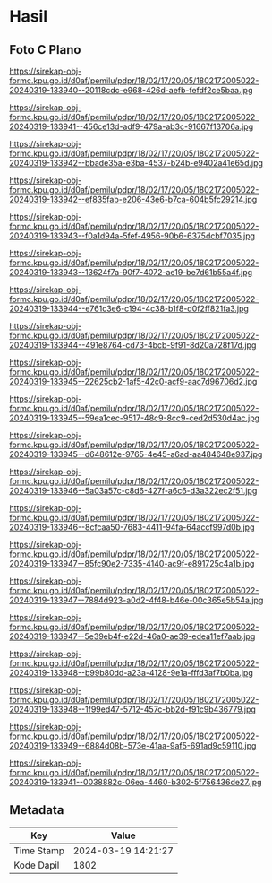# Hasil

## Foto C Plano

https://sirekap-obj-formc.kpu.go.id/d0af/pemilu/pdpr/18/02/17/20/05/1802172005022-20240319-133940--20118cdc-e968-426d-aefb-fefdf2ce5baa.jpg

https://sirekap-obj-formc.kpu.go.id/d0af/pemilu/pdpr/18/02/17/20/05/1802172005022-20240319-133941--456ce13d-adf9-479a-ab3c-91667f13706a.jpg

https://sirekap-obj-formc.kpu.go.id/d0af/pemilu/pdpr/18/02/17/20/05/1802172005022-20240319-133942--bbade35a-e3ba-4537-b24b-e9402a41e65d.jpg

https://sirekap-obj-formc.kpu.go.id/d0af/pemilu/pdpr/18/02/17/20/05/1802172005022-20240319-133942--ef835fab-e206-43e6-b7ca-604b5fc29214.jpg

https://sirekap-obj-formc.kpu.go.id/d0af/pemilu/pdpr/18/02/17/20/05/1802172005022-20240319-133943--f0a1d94a-5fef-4956-90b6-6375dcbf7035.jpg

https://sirekap-obj-formc.kpu.go.id/d0af/pemilu/pdpr/18/02/17/20/05/1802172005022-20240319-133943--13624f7a-90f7-4072-ae19-be7d61b55a4f.jpg

https://sirekap-obj-formc.kpu.go.id/d0af/pemilu/pdpr/18/02/17/20/05/1802172005022-20240319-133944--e761c3e6-c194-4c38-b1f8-d0f2ff821fa3.jpg

https://sirekap-obj-formc.kpu.go.id/d0af/pemilu/pdpr/18/02/17/20/05/1802172005022-20240319-133944--491e8764-cd73-4bcb-9f91-8d20a728f17d.jpg

https://sirekap-obj-formc.kpu.go.id/d0af/pemilu/pdpr/18/02/17/20/05/1802172005022-20240319-133945--22625cb2-1af5-42c0-acf9-aac7d96706d2.jpg

https://sirekap-obj-formc.kpu.go.id/d0af/pemilu/pdpr/18/02/17/20/05/1802172005022-20240319-133945--59ea1cec-9517-48c9-8cc9-ced2d530d4ac.jpg

https://sirekap-obj-formc.kpu.go.id/d0af/pemilu/pdpr/18/02/17/20/05/1802172005022-20240319-133945--d648612e-9765-4e45-a6ad-aa484648e937.jpg

https://sirekap-obj-formc.kpu.go.id/d0af/pemilu/pdpr/18/02/17/20/05/1802172005022-20240319-133946--5a03a57c-c8d6-427f-a6c6-d3a322ec2f51.jpg

https://sirekap-obj-formc.kpu.go.id/d0af/pemilu/pdpr/18/02/17/20/05/1802172005022-20240319-133946--8cfcaa50-7683-4411-94fa-64accf997d0b.jpg

https://sirekap-obj-formc.kpu.go.id/d0af/pemilu/pdpr/18/02/17/20/05/1802172005022-20240319-133947--85fc90e2-7335-4140-ac9f-e891725c4a1b.jpg

https://sirekap-obj-formc.kpu.go.id/d0af/pemilu/pdpr/18/02/17/20/05/1802172005022-20240319-133947--7884d923-a0d2-4f48-b46e-00c365e5b54a.jpg

https://sirekap-obj-formc.kpu.go.id/d0af/pemilu/pdpr/18/02/17/20/05/1802172005022-20240319-133947--5e39eb4f-e22d-46a0-ae39-edea11ef7aab.jpg

https://sirekap-obj-formc.kpu.go.id/d0af/pemilu/pdpr/18/02/17/20/05/1802172005022-20240319-133948--b99b80dd-a23a-4128-9e1a-fffd3af7b0ba.jpg

https://sirekap-obj-formc.kpu.go.id/d0af/pemilu/pdpr/18/02/17/20/05/1802172005022-20240319-133948--1f99ed47-5712-457c-bb2d-f91c9b436779.jpg

https://sirekap-obj-formc.kpu.go.id/d0af/pemilu/pdpr/18/02/17/20/05/1802172005022-20240319-133949--6884d08b-573e-41aa-9af5-691ad9c59110.jpg

https://sirekap-obj-formc.kpu.go.id/d0af/pemilu/pdpr/18/02/17/20/05/1802172005022-20240319-133941--0038882c-06ea-4460-b302-5f756436de27.jpg


## Metadata

| Key        | Value               |
| ---------- | ------------------- |
| Time Stamp | 2024-03-19 14:21:27 |
| Kode Dapil | 1802                |



